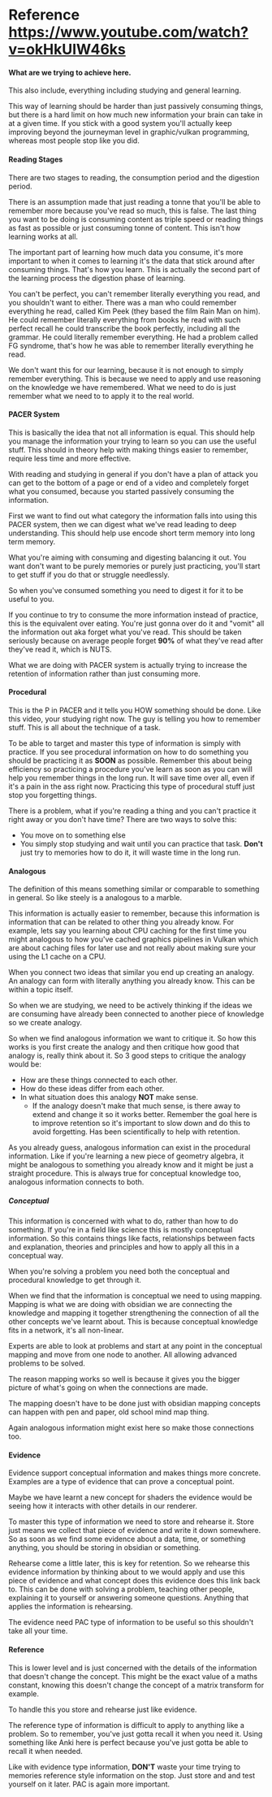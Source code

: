 # Reference https://www.youtube.com/watch?v=okHkUIW46ks

#### What are we trying to achieve here.
This also include, everything including studying and general learning.

This way of learning should be harder than just passively consuming things, but there is a hard limit on how much new information your brain can take in at a given time. If you stick with a good system you'll actually keep improving beyond the journeyman level in graphic/vulkan programming, whereas most people stop like you did.
#### Reading Stages
There are two stages to reading, the consumption period and the digestion period.

There is an assumption made that just reading a tonne that you'll be able to remember more because you've read so much, this is false. The last thing you want to be doing is consuming content as triple speed or reading things as fast as possible or just consuming tonne of content. This isn't how learning works at all.

The important part of learning how much data you consume, it's more important to when it comes to learning it's the data that stick around after consuming things. That's how you learn. This is actually the second part of the learning process the digestion phase of learning.

You can't be perfect, you can't remember literally everything you read, and you shouldn't want to either. There was a man who could remember everything he read, called Kim Peek (they based the film Rain Man on him). He could remember literally everything from books he read with such perfect recall he could transcribe the book perfectly, including all the grammar. He could literally remember everything. He had a problem called FG syndrome, that's how he was able to remember literally everything he read. 

We don't want this for our learning, because it is not enough to simply remember everything. This is because we need to apply and use reasoning on the knowledge we have remembered. What we need to do is just remember what we need to to apply it to the real world.
#### PACER System
This is basically the idea that not all information is equal. This should help you manage the information your trying to learn so you can use the useful stuff. This should in theory help with making things easier to remember, require less time and more effective. 

With reading and studying in general if you don't have a plan of attack you can get to the bottom of a page or end of a video and completely forget what you consumed, because you started passively consuming the information.

First we want to find out what category the information falls into using this PACER system, then we can digest what we've read leading to deep understanding. This should help use encode short term memory into long term memory.

What you're aiming with consuming and digesting balancing it out. You want don't want to be purely memories or purely just practicing, you'll start to get stuff if you do that or struggle needlessly.

So when you've consumed something you need to digest it for it to be useful to you.

If you continue to try to consume the more information instead of practice, this is the equivalent  over eating. You're just gonna over do it and "vomit" all the information out aka forget what you've read. This should be taken seriously because on average people forget **90%** of what they've read after they've read it, which is NUTS. 

What we are doing with PACER system is actually trying to increase the retention of information rather than just consuming more.
#### Procedural
This is the P in PACER and it tells you HOW something should be done. Like this video, your studying right now. The guy is telling you how to remember stuff. This is all about the technique of a task. 

To be able to target and master this type of information is simply with practice. If you see procedural information on how to do something you should be practicing it as **SOON** as possible. Remember this about being efficiency so practicing a procedure you've learn as soon as you can will help you remember things in the long run. It will save time over all, even if it's a pain in the ass right now. Practicing this type of procedural stuff just stop you forgetting things.

There is a problem, what if you're reading a thing and you can't practice it right away or you don't have time? There are two ways to solve this:
- You move on to something else
- You simply stop studying and wait until you can practice that task.
**Don't** just try to memories how to do it, it will waste time in the long run.
#### Analogous 
The definition of this means something similar or comparable to something in general. So like steely is a analogous to a marble. 

This information is actually easier to remember, because this information is information that can be related to other thing you already know. For example, lets say you learning about CPU caching for the first time you might analogous to how you've cached graphics pipelines in Vulkan which are about caching files for later use and not really about making sure your using the L1 cache on a CPU.

When you connect two ideas that similar you end up creating an analogy. An analogy can form with literally anything you already know. This can be within a topic itself.

So when we are studying, we need to be actively thinking if the ideas we are consuming have already been connected to another piece of knowledge so we create analogy. 

So when we find analogous information we want to critique it. So how this works is you first create the analogy and then critique how good that analogy is, really think about it. So 3 good steps to critique the analogy would be:
- How are these things connected to each other.
- How do these ideas differ from each other.
- In what situation does this analogy **NOT** make sense.
	- If the analogy doesn't make that much sense, is there away to extend and change it so it works better.
Remember the goal here is to improve retention so it's important to slow down and do this to avoid forgetting. Has been scientifically to help with retention.

As you already guess, analogous information can exist in the procedural information. Like if you're learning a new piece of geometry algebra, it might be analogous to something you already know and it might be just a straight procedure. This is always true for conceptual knowledge too, analogous information connects to both.
##### Conceptual
This information is concerned with what to do, rather than how to do something. If you're in a field like science this is mostly conceptual information. So this contains things like facts, relationships between facts and explanation, theories and principles and how to apply all this in a conceptual way. 

When you're solving a problem you need both the conceptual and procedural knowledge to get through it.

When we find that the information is conceptual we need to using mapping. Mapping is what we are doing with obsidian we are connecting the knowledge and mapping it together strengthening the connection of all the other concepts we've learnt about. This is because conceptual knowledge fits in a network, it's all non-linear.

Experts are able to look at problems and start at any point in the conceptual mapping and move from one node to another. All allowing advanced problems to be solved.

The reason mapping works so well is because it gives you the bigger picture of what's going on when the connections are made. 

The mapping doesn't have to be done just with obsidian mapping concepts can happen with pen and paper, old school mind map thing. 

Again analogous information might exist here so make those connections too.
#### Evidence
Evidence support conceptual information and makes things more concrete. Examples are a type of evidence that can prove a conceptual point. 

Maybe we have learnt a new concept for shaders the evidence would be seeing how it interacts with other details in our renderer. 

To master this type of information we need to store and rehearse it. Store just means we collect that piece of evidence and write it down somewhere. So as soon as we find some evidence about a data, time, or something anything, you should be storing in obsidian or something. 

Rehearse come a little later, this is key for retention. So we rehearse this evidence information by thinking about to we would apply and use this piece of evidence and what concept does this evidence does this link back to. This can be done with solving a problem, teaching other people, explaining it to yourself or answering someone questions. Anything that applies the information is rehearsing.

The evidence need PAC type of information to be useful so this shouldn't take all your time.
#### Reference
This is lower level and is just concerned with the details of the information that doesn't change the concept. This might be the exact value of a maths constant, knowing this doesn't change the concept of a matrix transform for example.

To handle this you store and rehearse just like evidence.

The reference type of information is difficult to apply to anything like a problem. So to remember, you've just gotta recall it when you need it. Using something like Anki here is perfect because you've just gotta be able to recall it when needed.

Like with evidence type information, **DON'T** waste your time trying to memories reference style information on the stop. Just store and and test yourself on it later. PAC is again more important.
